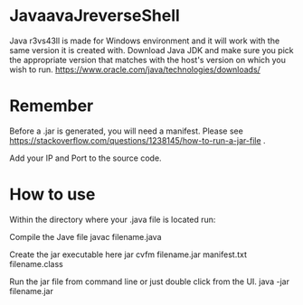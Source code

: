 # JavaavaJreverseShell

Java r3vs43ll is made for Windows environment and it will work with the same version it is created with. Download Java JDK and make sure you pick the appropriate version that matches with the host's version on which you wish to run.
https://www.oracle.com/java/technologies/downloads/

# Remember

Before a .jar is generated, you will need a manifest. Please see https://stackoverflow.com/questions/1238145/how-to-run-a-jar-file .

Add your IP and Port to the source code.

# How to use

Within the directory where your .java file is located run:

Compile the Jave file
javac filename.java

Create the jar executable here
jar cvfm filename.jar manifest.txt filename.class

Run the jar file from command line or just double click from the UI.
java -jar filename.jar
